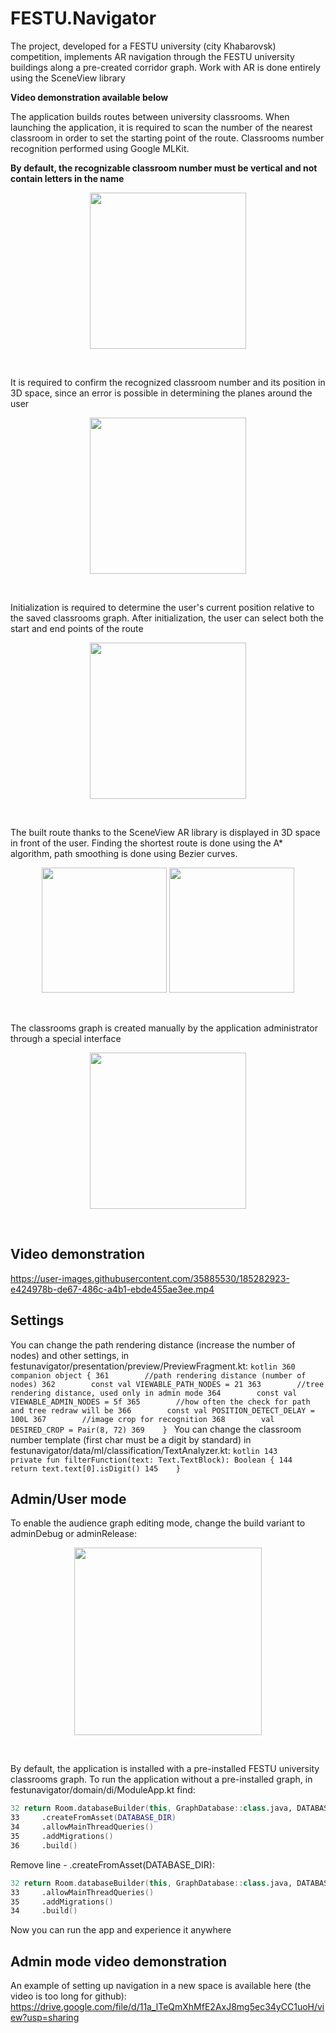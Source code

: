 # FESTU.Navigator


The project, developed for a FESTU university (city Khabarovsk) competition, implements AR navigation through the FESTU university buildings along a pre-created corridor graph. 
Work with AR is done entirely using the SceneView library

**Video demonstration available below**

The application builds routes between university classrooms. When launching the application, it is required to scan the number of the nearest classroom in order to set the starting point of the route. 
Classrooms number recognition performed using Google MLKit. 

**By default, the recognizable classroom number must be vertical and not contain letters in the name**


<p align="middle">
  <img src="https://user-images.githubusercontent.com/35885530/185281107-2485e7b1-2a59-4fce-9049-7830cd024d96.png" width="250" />
</p>

<br>

It is required to confirm the recognized classroom number and its position in 3D space, since an error is possible in determining the planes around the user

<p align="middle">
  <img src="https://user-images.githubusercontent.com/35885530/185281219-aa1f2617-9328-47fa-a175-f5563780730b.png" width="250" />
</p>

<br>

Initialization is required to determine the user's current position relative to the saved classrooms graph. After initialization, the user can select both the start and end points of the route

<p align="middle">
  <img src="https://user-images.githubusercontent.com/35885530/185281644-cd024077-782f-450b-818a-38546d7b6638.png" width="250" />
</p>

<br>

The built route thanks to the SceneView AR library is displayed in 3D space in front of the user. Finding the shortest route is done using the A* algorithm, path smoothing is done using Bezier curves. 

<p align="middle">
  <img src="https://user-images.githubusercontent.com/35885530/185281417-9d558881-1cf6-43cc-9e62-852645bbdcd8.jpeg" width="200" />
    <img src="https://user-images.githubusercontent.com/35885530/185281425-3fb933ed-e07c-4600-90cb-c6ed4d755526.jpg" width="200" />
</p>

<br>

The classrooms graph is created manually by the application administrator through a special interface

<p align="middle">
  <img src="https://user-images.githubusercontent.com/35885530/185282075-e17f1e4f-6ebb-43c0-a644-d8d591758ec0.png" width="250" />
</p>

<br>

## Video demonstration
https://user-images.githubusercontent.com/35885530/185282923-e424978b-de67-486c-a4b1-ebde455ae3ee.mp4

## Settings
You can change the path rendering distance (increase the number of nodes) and other settings, in festunavigator/presentation/preview/PreviewFragment.kt:
`kotlin
360 companion object {
361        //path rendering distance (number of nodes)
362        const val VIEWABLE_PATH_NODES = 21
363        //tree rendering distance, used only in admin mode
364        const val VIEWABLE_ADMIN_NODES = 5f
365        //how often the check for path and tree redraw will be
366        const val POSITION_DETECT_DELAY = 100L
367        //image crop for recognition
368        val DESIRED_CROP = Pair(8, 72)
369    }
`
You can change the classroom number template (first char must be a digit by standard) in festunavigator/data/ml/classification/TextAnalyzer.kt:
`
kotlin
143    private fun filterFunction(text: Text.TextBlock): Boolean {
144        return text.text[0].isDigit()
145    }
`

## Admin/User mode
To enable the audience graph editing mode, change the build variant to adminDebug or adminRelease:

<p align="middle">
  <img src="https://user-images.githubusercontent.com/35885530/186618592-0728c71b-8d19-4874-89ae-0e3a8986c7d2.png" width="300" />
</p>

<br>

By default, the application is installed with a pre-installed FESTU university classrooms graph. To run the application without a pre-installed graph, in festunavigator/domain/di/ModuleApp.kt find:
```kotlin
32 return Room.databaseBuilder(this, GraphDatabase::class.java, DATABASE_NAME)
33     .createFromAsset(DATABASE_DIR)
34     .allowMainThreadQueries()
35     .addMigrations()
36     .build()
```
Remove line - .createFromAsset(DATABASE_DIR):
```kotlin
32 return Room.databaseBuilder(this, GraphDatabase::class.java, DATABASE_NAME)
33     .allowMainThreadQueries()
35     .addMigrations()
34     .build()
```

Now you can run the app and experience it anywhere

## Admin mode video demonstration

An example of setting up navigation in a new space is available here (the video is too long for github): https://drive.google.com/file/d/11a_lTeQmXhMfE2AxJ8mg5ec34yCC1uoH/view?usp=sharing




